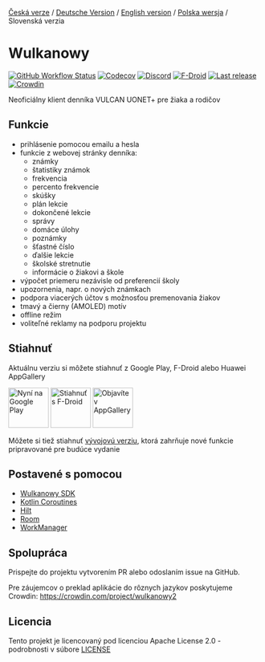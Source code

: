 [Česká verze](README.cs.md) / [Deutsche Version](README.de.md) / [English version](README.en.md) / [Polska wersja](README.md) / Slovenská verzia

# Wulkanowy

[![GitHub Workflow Status](https://img.shields.io/github/workflow/status/wulkanowy/wulkanowy/Tests/develop?style=flat-square)](https://github.com/wulkanowy/wulkanowy/actions)
[![Codecov](https://img.shields.io/codecov/c/github/wulkanowy/wulkanowy/master.svg?style=flat-square)](https://codecov.io/gh/wulkanowy/wulkanowy)
[![Discord](https://img.shields.io/discord/390889354199040011.svg?style=flat-square)](https://discord.gg/vccAQBr)
[![F-Droid](https://img.shields.io/f-droid/v/io.github.wulkanowy.svg?style=flat-square)](https://f-droid.org/packages/io.github.wulkanowy/)
[![Last release](https://img.shields.io/github/release/wulkanowy/wulkanowy.svg?logo=github&style=flat-square)](https://github.com/wulkanowy/wulkanowy/releases)
[![Crowdin](https://badges.crowdin.net/wulkanowy2/localized.svg)](https://translate.wulkanowy.net.pl)

Neoficiálny klient denníka VULCAN UONET+ pre žiaka a rodičov

## Funkcie

* prihlásenie pomocou emailu a hesla
* funkcie z webovej stránky denníka:
    * známky
    * štatistiky známok
    * frekvencia
    * percento frekvencie
    * skúšky
    * plán lekcie
    * dokončené lekcie
    * správy
    * domáce úlohy
    * poznámky
    * šťastné číslo
    * ďalšie lekcie
    * školské stretnutie
    * informácie o žiakovi a škole
* výpočet priemeru nezávisle od preferencií školy
* upozornenia, napr. o nových známkach
* podpora viacerých účtov s možnosťou premenovania žiakov
* tmavý a čierny (AMOLED) motív
* offline režim
* voliteľné reklamy na podporu projektu

## Stiahnuť

Aktuálnu verziu si môžete stiahnuť z Google Play, F-Droid alebo Huawei AppGallery

[<img src="https://play.google.com/intl/sk/badges/images/generic/sk_badge_web_generic.png"
    alt="Nyní na Google Play"
    height="80">](https://play.google.com/store/apps/details?id=io.github.wulkanowy)
[<img src="https://fdroid.gitlab.io/artwork/badge/get-it-on.png"
    alt="Stiahnuť s F-Droid"
    height="80">](https://f-droid.org/packages/io.github.wulkanowy/)
[<img src="https://i.imgur.com/sX8UyAw.png"
    alt="Objavíte v AppGallery"
    height="80">](https://appgallery.cloud.huawei.com/ag/n/app/C101440411?channelId=Badge&id=1b3f7fbb700849a9be0dba6b520b2282&s=EB1D3BF9ED9D1564D869B7B94B18016D3CABFCA5AEFB8E29F675FA04E0DC131D&detailType=0&v=)

Môžete si tiež stiahnuť [vývojovú verziu](https://wulkanowy.github.io/#download), ktorá zahrňuje nové funkcie pripravované pre budúce vydanie

## Postavené s pomocou


* [Wulkanowy SDK](https://github.com/wulkanowy/sdk)
* [Kotlin Coroutines](https://kotlinlang.org/docs/reference/coroutines-overview.html)
* [Hilt](https://dagger.dev/hilt/)
* [Room](https://developer.android.com/topic/libraries/architecture/room)
* [WorkManager](https://developer.android.com/topic/libraries/architecture/workmanager)

## Spolupráca

Prispejte do projektu vytvorením PR alebo odoslaním issue na GitHub.

Pre záujemcov o preklad aplikácie do rôznych jazykov poskytujeme Crowdin:
https://crowdin.com/project/wulkanowy2

## Licencia

Tento projekt je licencovaný pod licenciou Apache License 2.0 - podrobnosti v súbore [LICENSE](LICENSE)
